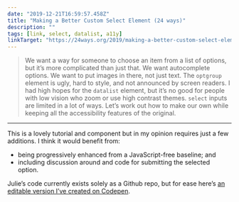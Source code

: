 ```yaml
---
date: "2019-12-21T16:59:57.458Z"
title: "Making a Better Custom Select Element (24 ways)"
description: ""
tags: [link, select, datalist, a11y]
linkTarget: "https://24ways.org/2019/making-a-better-custom-select-element/"
---
```

>  We want a way for someone to choose an item from a list of options, but it’s more complicated than just that. We want autocomplete options. We want to put images in there, not just text. The `optgroup` element is ugly, hard to style, and not announced by screen readers. I had high hopes for the `datalist` element, but it’s no good for people with low vision who zoom or use high contrast themes. `select` inputs are limited in a lot of ways. Let’s work out how to make our own while keeping all the accessibility features of the original.
---

This is a lovely tutorial and component but in my opinion requires just a few additions. I think it would benefit from:

- being progressively enhanced from a JavaScript-free baseline; and
- including discussion around and code for submitting the selected option.

Julie’s code currently exists solely as a Github repo, but for ease here’s [an editable version I’ve created on Codepen](https://codepen.io/fuzzylogicx/pen/rNamaYJ).
